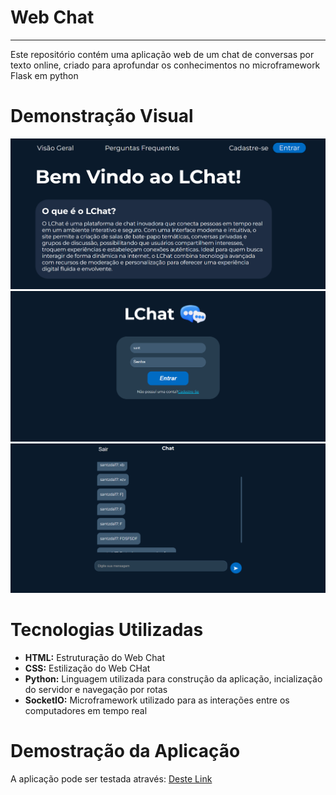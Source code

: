 # Web Chat
---
Este repositório contém uma aplicação web de um chat de conversas por texto online, criado para aprofundar os conhecimentos no microframework Flask em python

# Demonstração Visual
![inicio](static/assets/inicio.png)
![login1](static/assets/login1.png)
![foto1](static/assets/chat1.png)

# Tecnologias Utilizadas
- **HTML:** Estruturação do Web Chat
- **CSS:** Estilização do Web CHat
- **Python:** Linguagem utilizada para construção da aplicação, incialização do servidor e navegação por rotas
- **SocketIO:** Microframework utilizado para as interações entre os computadores em tempo real

# Demostração da Aplicação
A aplicação pode ser testada através: [Deste Link](https://web-chat-santiago.onrender.com)
